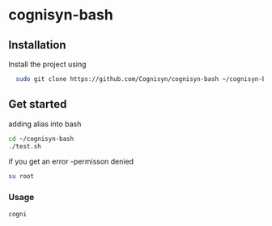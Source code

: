 # cognisyn-bash


## Installation

Install the project using 

```bash
  sudo git clone https://github.com/Cognisyn/cognisyn-bash ~/cognisyn-bash
```
    
## Get started 
adding alias into bash 

``` bash 
cd ~/cognisyn-bash
./test.sh

```

if you get an error -permisson denied

``` bash
su root

```


### Usage 

```
cogni 
````


    
